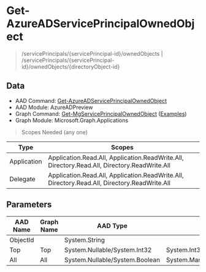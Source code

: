 # Get-AzureADServicePrincipalOwnedObject

> /servicePrincipals/{servicePrincipal-id}/ownedObjects | /servicePrincipals/{servicePrincipal-id}/ownedObjects/{directoryObject-id}

## Data

+ AAD Command: [Get-AzureADServicePrincipalOwnedObject](https://docs.microsoft.com/en-us/powershell/module/AzureADPreview/Get-AzureADServicePrincipalOwnedObject)
+ AAD Module: AzureADPreview
+ Graph Command: [Get-MgServicePrincipalOwnedObject](https://docs.microsoft.com/en-us/powershell/module/Microsoft.Graph.Applications/Get-MgServicePrincipalOwnedObject) ([Examples](https://github.com/orgs/msgraph/discussions?discussions_q=Get-MgServicePrincipalOwnedObject))
+ Graph Module: Microsoft.Graph.Applications

> Scopes Needed (any one)

|Type|Scopes|
|---|---|
|Application|Application.Read.All, Application.ReadWrite.All, Directory.Read.All, Directory.ReadWrite.All|
|Delegate|Application.Read.All, Application.ReadWrite.All, Directory.Read.All, Directory.ReadWrite.All|

## Parameters

|AAD Name|Graph Name|AAD Type|Graph Type|Infos|
|---|---|---|---|---|
|ObjectId||System.String|||
|Top|Top|System.Nullable/System.Int32|System.Int32||
|All|All|System.Nullable/System.Boolean|System.Management.Automation.SwitchParameter||

